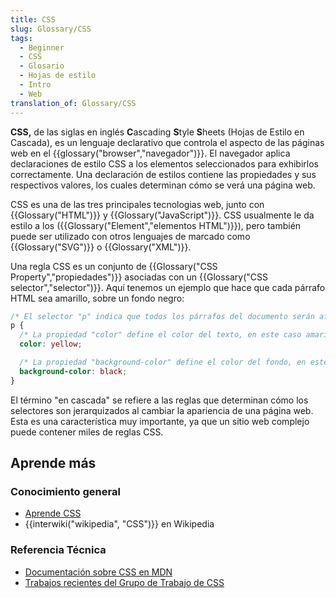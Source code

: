 ```yaml
---
title: CSS
slug: Glossary/CSS
tags:
  - Beginner
  - CSS
  - Glosario
  - Hojas de estilo
  - Intro
  - Web
translation_of: Glossary/CSS
---
```

**CSS,** de las siglas en inglés **C**ascading **S**tyle **S**heets (Hojas de Estilo en Cascada), es un lenguaje declarativo que controla el aspecto de las páginas web en el {{glossary("browser","navegador")}}. El navegador aplica declaraciones de estilo CSS a los elementos seleccionados para exhibirlos correctamente. Una declaración de estilos contiene las propiedades y sus respectivos valores, los cuales determinan cómo se verá una página web.

CSS es una de las tres principales tecnologias web, junto con {{Glossary("HTML")}} y {{Glossary("JavaScript")}}. CSS usualmente le da estilo a los ({{Glossary("Element","elementos HTML")}}), pero también puede ser utilizado con otros lenguajes de marcado como {{Glossary("SVG")}} o {{Glossary("XML")}}.

Una regla CSS es un conjunto de {{Glossary("CSS Property","propiedades")}} asociadas con un {{Glossary("CSS selector","selector")}}. Aquí tenemos un ejemplo que hace que cada párrafo HTML sea amarillo, sobre un fondo negro:

```css
/* El selector "p" indica que todos los párrafos del documento serán afectados por esta regla */
p {
  /* La propiedad "color" define el color del texto, en este caso amarillo. */
  color: yellow;

  /* La propiedad "background-color" define el color del fondo, en este caso negro. */
  background-color: black;
}
```

El término "en cascada" se refiere a las reglas que determinan cómo los selectores son jerarquizados al cambiar la apariencia de una página web. Esta es una característica muy importante, ya que un sitio web complejo puede contener miles de reglas CSS.

## **Aprende más**

### Conocimiento general

- [Aprende CSS](https://developer.mozilla.org/es/Learn/CSS)
- {{interwiki("wikipedia", "CSS")}} en Wikipedia

### Referencia Técnica

- [Documentación sobre CSS en MDN](/es/docs/Web/CSS)
- [Trabajos recientes del Grupo de Trabajo de CSS](http://www.w3.org/Style/CSS/current-work)
